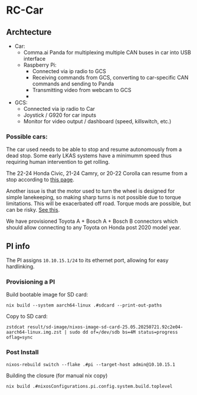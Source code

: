 # RC-Car

## Archtecture
- Car:
  - Comma.ai Panda for multiplexing multiple CAN buses in car into USB interface
  - Raspberry Pi:
    - Connected via ip radio to GCS
    - Receiving commands from GCS, converting to car-specific CAN commands and sending to Panda
    - Transmitting video from webcam to GCS
    - 
- GCS:
  - Connected via ip radio to Car
  - Joystick / G920 for car inputs
  - Monitor for video output / dashboard (speed, killswitch, etc.)

### Possible cars:
The car used needs to be able to stop and resume autonomously from a dead stop.
Some early LKAS systems have a minimumm speed thus requiring human intervention to get rolling.

The 22-24 Honda Civic, 21-24 Camry, or 20-22 Corolla can resume from a stop according to [this page](https://comma.ai/vehicles).

Another issue is that the motor used to turn the wheel is designed for simple lanekeeping, so making sharp turns is not possible due to torque limitations. This will be exacerbated off road.
Torque mods are possible, but can be risky. [See this](https://www.reddit.com/r/Comma_ai/comments/15z5cdo/is_hondas_torque_really_that_bad_for_openpilot/).

We have provisioned Toyota A + Bosch A + Bosch B connectors which should allow connecting to any Toyota on Honda post 2020 model year.

## PI info

The PI assigns `10.10.15.1/24` to its ethernet port, allowing for easy hardlinking.

### Provisioning a PI

Build bootable image for SD card:
```
nix build --system aarch64-linux .#sdcard --print-out-paths
```

Copy to SD card:
```
zstdcat result/sd-image/nixos-image-sd-card-25.05.20250721.92c2e04-aarch64-linux.img.zst | sudo dd of=/dev/sdb bs=4M status=progress oflag=sync
```

### Post Install
```
nixos-rebuild switch --flake .#pi --target-host admin@10.10.15.1
```

Building the closure (for manual nix copy)
```
nix build .#nixosConfigurations.pi.config.system.build.toplevel
```

